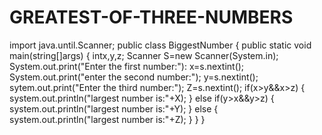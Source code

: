 # GREATEST-OF-THREE-NUMBERS
import java.until.Scanner;
public class BiggestNumber
{
 public static void main(string[]args)
 {
   intx,y,z;
   Scanner S=new Scanner(System.in);
   System.out.print("Enter the first number:"):
   x=s.nextint();
   System.out.print("enter the second number:");
   y=s.nextint();
   sytem.out.print("Enter the third number:");
   Z=s.nextint();
   if(x>y&&x>z)
   {
   system.out.println("largest number is:"+X);
   }
   else if(y>x&&y>z)
   {
   system.out.println("largest number is:"+Y);
   }
   else
   {
   system.out.println("largest number is:"+Z);
   }
  }
 }
   
